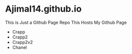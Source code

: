 # Ajimal14.github.io
This is Just a Github Page Repo 
This Hosts My Github Page
<ul>
<li>Crapp</li>
<li>Crapp2</li>
<li>Crapp2v2</li>
<li>Chanel</li>
</ul>
